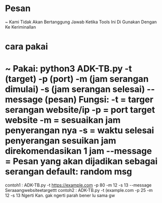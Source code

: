 # Pesan

~ Kami Tidak Akan Bertanggung Jawab Ketika Tools Ini Di Gunakan Dengan Ke Keriminallan

# cara pakai

~ Pakai: 
python3 ADK-TB.py -t (target) -p (port) -m (jam serangan dimulai) -s (jam serangan selesai) --message (pesan)
Fungsi:
-t = targer serangan website/ip
-p = port target website
-m = sesuaikan jam penyerangan nya
-s = waktu selesai penyerangan sesuikan jam direkomendasikan 1 jam
--message = Pesan yang akan dijadikan sebagai serangan default: random msg
=================================
contoh1 : ADK-TB.py -t https://example.com -p 80 -m 12 -s 13 --message Seraaangwebsiteetargettt
contoh2 : ADK-TB.py -t (example.com -p 25 -m 12 -s 13
Ngerti Kan. gak ngerti parah bener lu sama gw

